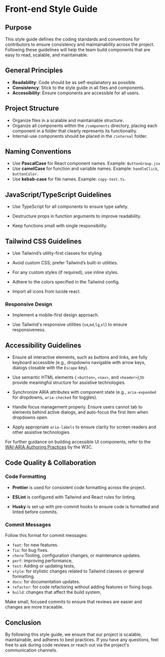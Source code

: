 # Front-end Style Guide

## Purpose

This style guide defines the coding standards and conventions for contributors to ensure consistency and maintainability across the project. Following these guidelines will help the team build components that are easy to read, scalable, and maintainable.

## General Principles

- **Readability**: Code should be as self-explanatory as possible.
- **Consistency**: Stick to the style guide in all files and components.
- **Accessibility**: Ensure components are accessible for all users.

## Project Structure

- Organize files in a scalable and maintainable structure.
- Organize all components within the `/components` directory, placing each component in a folder that clearly represents its functionality.
- Internal-use components should be placed in the `/internal` folder.

## Naming Conventions

- Use **PascalCase** for React component names. Example: `ButtonGroup.jsx`
- Use **camelCase** for function and variable names. Example: `handleClick`, `buttonColor`.
- Use **kebab-case** for file names. Example: `copy-text.ts`.

## JavaScript/TypeScript Guidelines

- Use TypeScript for all components to ensure type safety.

- Destructure props in function arguments to improve readability.

- Keep functions small with single responsibility.

## Tailwind CSS Guidelines

- Use Tailwind’s utility-first classes for styling.

- Avoid custom CSS; prefer Tailwind’s built-in utilities.

- For any custom styles (if required), use inline styles.

- Adhere to the colors specified in the Tailwind config.

- Import all icons from lucide react.

### Responsive Design

- Implement a mobile-first design approach.

- Use Tailwind's responsive utilities (`sm`,`md`,`lg`,`xl`) to ensure responsiveness.

## Accessibility Guidelines

- Ensure all interactive elements, such as buttons and links, are fully keyboard accessible (e.g., dropdowns navigable with arrow keys, dialogs closable with the `Escape` key).

- Use semantic HTML elements ( `<button>`, `<nav>`, and `<header>`),to provide meaningful structure for assistive technologies.

- Synchronize ARIA attributes with component state (e.g., `aria-expanded` for dropdowns, `aria-checked` for toggles).

- Handle focus management properly. Ensure users cannot tab to elements behind active dialogs, and auto-focus the first item when dropdowns open.

- Apply appropriate `aria-labels` to ensure clarity for screen readers and other assistive technologies.

For further guidance on building accessible UI components, refer to the [WAI-ARIA Authoring Practices](https://www.w3.org/WAI/ARIA/apg/) by the W3C.

## Code Quality & Collaboration

### Code Formatting

- **Prettier** is used for consistent code formatting across the project.

- **ESLint** is configured with Tailwind and React rules for linting.

- **Husky** is set up with pre-commit hooks to ensure code is formatted and linted before commits.

### Commit Messages

Follow this format for commit messages:

- `feat`: for new features.
- `fix`: for bug fixes.
- `chore`:Tooling, configuration changes, or maintenance updates.
- `perf`: improving performance,
- `test`: Adding or updating tests,
- `style`: for stylistic changes related to Tailwind classes or general formatting.
- `docs`: for documentation updates.
- `refactor`: for code refactoring without adding features or fixing bugs.
- `build`: changes that affect the build system,

Make small, focused commits to ensure that reviews are easier and changes are more traceable.

## Conclusion

By following this style guide, we ensure that our project is scalable, maintainable, and adheres to best practices. If you have any questions, feel free to ask during code reviews or reach out via the project's communication channels.
